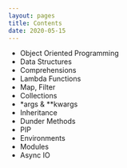 ```yaml
---
layout: pages
title: Contents
date: 2020-05-15
---
```


- Object Oriented Programming
- Data Structures
- Comprehensions
- Lambda Functions
- Map, Filter
- Collections
- \*args & \*\*kwargs
- Inheritance
- Dunder Methods
- PIP
- Environments
- Modules
- Async IO
